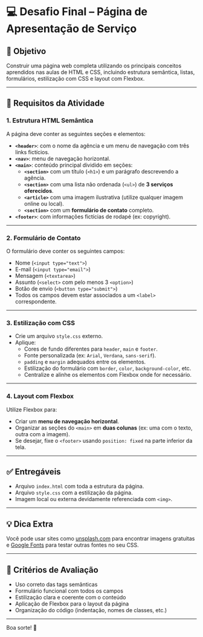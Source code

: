 # 💻 Desafio Final – Página de Apresentação de Serviço

## 🎯 Objetivo

Construir uma página web completa utilizando os principais conceitos aprendidos nas aulas de HTML e CSS, incluindo estrutura semântica, listas, formulários, estilização com CSS e layout com Flexbox.

---

## 🧱 Requisitos da Atividade

### 1. Estrutura HTML Semântica

A página deve conter as seguintes seções e elementos:

- **`<header>`**: com o nome da agência e um menu de navegação com três links fictícios.
- **`<nav>`**: menu de navegação horizontal.
- **`<main>`**: conteúdo principal dividido em seções:
  - **`<section>`** com um título (`<h1>`) e um parágrafo descrevendo a agência.
  - **`<section>`** com uma lista não ordenada (`<ul>`) de **3 serviços oferecidos**.
  - **`<article>`** com uma imagem ilustrativa (utilize qualquer imagem online ou local).
  - **`<section>`** com um **formulário de contato** completo.
- **`<footer>`**: com informações fictícias de rodapé (ex: copyright).

---

### 2. Formulário de Contato

O formulário deve conter os seguintes campos:

- Nome (`<input type="text">`)
- E-mail (`<input type="email">`)
- Mensagem (`<textarea>`)
- Assunto (`<select>` com pelo menos 3 `<option>`)
- Botão de envio (`<button type="submit">`)
- Todos os campos devem estar associados a um `<label>` correspondente.

---

### 3. Estilização com CSS

- Crie um arquivo `style.css` externo.
- Aplique:
  - Cores de fundo diferentes para `header`, `main` e `footer`.
  - Fonte personalizada (ex: `Arial`, `Verdana`, `sans-serif`).
  - `padding` e `margin` adequados entre os elementos.
  - Estilização do formulário com `border`, `color`, `background-color`, etc.
  - Centralize e alinhe os elementos com Flexbox onde for necessário.

---

### 4. Layout com Flexbox

Utilize Flexbox para:

- Criar um **menu de navegação horizontal**.
- Organizar as seções do `<main>` em **duas colunas** (ex: uma com o texto, outra com a imagem).
- Se desejar, fixe o `<footer>` usando `position: fixed` na parte inferior da tela.

---

## ✅ Entregáveis

- Arquivo `index.html` com toda a estrutura da página.
- Arquivo `style.css` com a estilização da página.
- Imagem local ou externa devidamente referenciada com `<img>`.

---

## 💡 Dica Extra

Você pode usar sites como [unsplash.com](https://unsplash.com) para encontrar imagens gratuitas e [Google Fonts](https://fonts.google.com) para testar outras fontes no seu CSS.

---

## 🧪 Critérios de Avaliação

- Uso correto das tags semânticas
- Formulário funcional com todos os campos
- Estilização clara e coerente com o conteúdo
- Aplicação de Flexbox para o layout da página
- Organização do código (indentação, nomes de classes, etc.)

---

Boa sorte! 🚀
